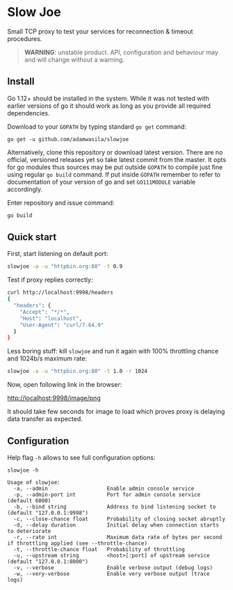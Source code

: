 # Slow Joe

Small TCP proxy to test your services for reconnection & timeout procedures.

> **WARNING**: unstable product. API, configuration and behaviour may and will change without a warning.

## Install

Go 1.12+ should be installed in the system. While it was not tested with earlier versions of go it should work as long as you provide all required dependencies.

Download to your `GOPATH` by typing standard `go get` command:

```console
go get -u github.com/adamwasila/slowjoe
```

Alternatively, clone this repository or download latest version. There are no official, versioned releases yet so take latest commit from the master. It opts for go modules thus sources may be put outside `GOPATH` to compile just fine using regular `go build` command. If put inside `GOPATH` remember to refer to documentation of your version of go and set `GO111MODULE` variable accordingly.

Enter repository and issue command:

```bash
go build
```

## Quick start

First, start listening on default port:

```bash
slowjoe -a -u "httpbin.org:80" -t 0.9
```

Test if proxy replies correctly:

```bash
curl http://localhost:9998/headers 
{
  "headers": {
    "Accept": "*/*", 
    "Host": "localhost", 
    "User-Agent": "curl/7.64.0"
  }
}
```

Less boring stuff: kill `slowjoe` and run it again with 100% throttling chance and 1024b/s maximum rate:

```bash
slowjoe -a -u "httpbin.org:80" -t 1.0 -r 1024
```

Now, open following link in the browser:

<http://localhost:9998/image/png>

It should take few seconds for image to load which proves proxy is delaying data transfer as expected.

## Configuration

Help flag `-h` allows to see full configuration options:

```console
slowjoe -h

Usage of slowjoe:
  -a, --admin                   Enable admin console service
  -p, --admin-port int          Port for admin console service (default 6000)
  -b, --bind string             Address to bind listening socket to (default "127.0.0.1:9998")
  -c, --close-chance float      Probability of closing socket abruptly
  -d, --delay duration          Initial delay when connection starts to deteriorate
  -r, --rate int                Maximum data rate of bytes per second if throttling applied (see --throttle-chance)
  -t, --throttle-chance float   Probability of throttling
  -u, --upstream string         <host>[:port] of upstream service (default "127.0.0.1:8000")
  -v, --verbose                 Enable verbose output (debug logs)
  -w, --very-verbose            Enable very verbose output (trace logs)
```

